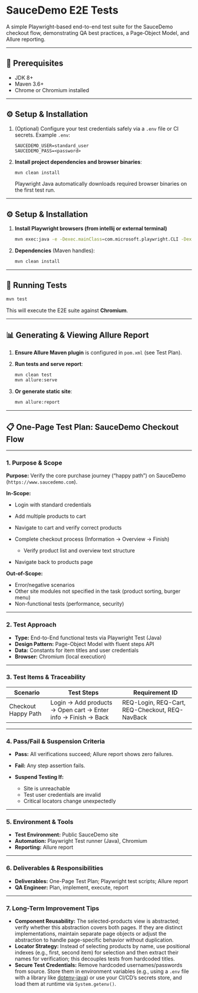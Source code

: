 # SauceDemo E2E Tests

A simple Playwright-based end-to-end test suite for the SauceDemo checkout flow, demonstrating QA best practices, a Page‑Object Model, and Allure reporting.

---

## 🔧 Prerequisites

* JDK 8+
* Maven 3.6+
* Chrome or Chromium installed

---

## ⚙️ Setup & Installation

1. (Optional) Configure your test credentials safely via a `.env` file or CI secrets.
   Example `.env`:

   ```text
   SAUCEDEMO_USER=standard_user
   SAUCEDEMO_PASS=<password>
   ```
2. **Install project dependencies and browser binaries**:

   ```bash
   mvn clean install
   ```

   Playwright Java automatically downloads required browser binaries on the first test run.

---

## ⚙️ Setup & Installation

1. **Install Playwright browsers (from intellij or external terminal)**

   ```bash
   mvn exec:java -e -Dexec.mainClass=com.microsoft.playwright.CLI -Dexec.args="install"
   ```
2. **Dependencies** (Maven handles):

   ```bash
   mvn clean install
   ```

---

## 🚀 Running Tests

```bash
mvn test
```

This will execute the E2E suite against **Chromium**.

---

## 📊 Generating & Viewing Allure Report

1. **Ensure Allure Maven plugin** is configured in `pom.xml` (see Test Plan).
2. **Run tests and serve report**:

   ```bash
   mvn clean test
   mvn allure:serve
   ```
3. **Or generate static site**:

   ```bash
   mvn allure:report
   ```

---

## 📋 One-Page Test Plan: SauceDemo Checkout Flow

---

### 1. Purpose & Scope

**Purpose:** Verify the core purchase journey (“happy path”) on SauceDemo (`https://www.saucedemo.com`).

**In-Scope:**

* Login with standard credentials
* Add multiple products to cart
* Navigate to cart and verify correct products
* Complete checkout process (Information → Overview → Finish)

  * Verify product list and overview text structure
* Navigate back to products page

**Out-of-Scope:**

* Error/negative scenarios
* Other site modules not specified in the task (product sorting, burger menu)
* Non-functional tests (performance, security)

---

### 2. Test Approach

* **Type:** End-to-End functional tests via Playwright Test (Java)
* **Design Pattern:** Page-Object Model with fluent steps API
* **Data:** Constants for item titles and user credentials
* **Browser:** Chromium (local execution)

---

### 3. Test Items & Traceability

| Scenario            | Test Steps                                                    | Requirement ID                                 |
| ------------------- | ------------------------------------------------------------- | ---------------------------------------------- |
| Checkout Happy Path | Login → Add products → Open cart → Enter info → Finish → Back | REQ-Login, REQ-Cart, REQ-Checkout, REQ-NavBack |

---

### 4. Pass/Fail & Suspension Criteria

* **Pass:** All verifications succeed; Allure report shows zero failures.
* **Fail:** Any step assertion fails.
* **Suspend Testing If:**

  * Site is unreachable
  * Test user credentials are invalid
  * Critical locators change unexpectedly

---

### 5. Environment & Tools

* **Test Environment:** Public SauceDemo site
* **Automation:** Playwright Test runner (Java), Chromium
* **Reporting:** Allure report

---

### 6. Deliverables & Responsibilities

* **Deliverables:** One-Page Test Plan; Playwright test scripts; Allure report
* **QA Engineer:** Plan, implement, execute, report

---

### 7. Long-Term Improvement Tips

* **Component Reusability:** The selected-products view is abstracted; verify whether this abstraction covers both pages. If they are distinct implementations, maintain separate page objects or adjust the abstraction to handle page-specific behavior without duplication.
* **Locator Strategy:** Instead of selecting products by name, use positional indexes (e.g., first, second item) for selection and then extract their names for verification; this decouples tests from hardcoded titles.
* **Secure Test Credentials:** Remove hardcoded usernames/passwords from source. Store them in environment variables (e.g., using a `.env` file with a library like [dotenv-java](https://github.com/cdimascio/dotenv-java)) or use your CI/CD’s secrets store, and load them at runtime via `System.getenv()`.
